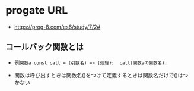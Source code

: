 # progate URL

- https://prog-8.com/es6/study/7/2#

## コールバック関数とは

- 例`関数a const call = (引数名) => {処理};  call(関数aの関数名);`

- 関数は呼び出すときは関数名()をつけて定義するときは関数名だけで()はつかない